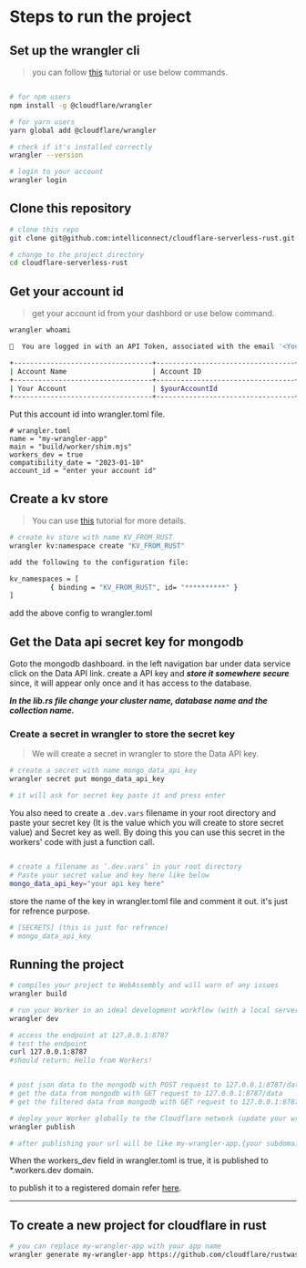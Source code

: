 # Steps to run the project

## Set up the wrangler cli

> you can follow [this](https://developers.cloudflare.com/workers/get-started/guide) tutorial or use below commands.

```bash

# for npm users
npm install -g @cloudflare/wrangler

# for yarn users
yarn global add @cloudflare/wrangler

# check if it's installed correctly
wrangler --version

# login to your account
wrangler login
```

## Clone this repository

```bash
# clone this repo
git clone git@github.com:intelliconnect/cloudflare-serverless-rust.git

# change to the project directory
cd cloudflare-serverless-rust
```

## Get your account id

> get your account id from your dashbord or use below command.

```bash
wrangler whoami

👋  You are logged in with an API Token, associated with the email '<Your Email>'.

+----------------------------------+----------------------------------+
| Account Name                     | Account ID                       |
+----------------------------------+----------------------------------+
| Your Account                     | $yourAccountId                   |
+----------------------------------+----------------------------------+
```

Put this account id into wrangler.toml file.

```text
# wrangler.toml
name = "my-wrangler-app"
main = "build/worker/shim.mjs"
workers_dev = true
compatibility_date = "2023-01-10"
account_id = "enter your account id"
```

## Create a kv store

> You can use [this](https://developers.cloudflare.com/workers/tutorials/workers-kv-from-rust) tutorial for more details.

```bash
# create kv store with name KV_FROM_RUST
wrangler kv:namespace create "KV_FROM_RUST"

add the following to the configuration file:

kv_namespaces = [
          { binding = "KV_FROM_RUST", id= "**********" }
]
```

add the above config to wrangler.toml

## Get the Data api secret key for mongodb

Goto the mongodb dashboard. in the left navigation bar under data service click on the Data API link.
create a API key and ***store it somewhere secure*** since, it will appear only once and it has access to the database.

***In the lib.rs file change your cluster name, database name and the collection name.***

### Create a secret in wrangler to store the secret key

> We will create a secret in wrangler to store the Data API key.

```bash
# create a secret with name mongo_data_api_key
wrangler secret put mongo_data_api_key

# it will ask for secret key paste it and press enter

```
You also need to create a ```.dev.vars``` filename in your root directory and paste your secret key (It is the value which you will create to store secret value) and Secret key as well. By doing this you can use this secret in the workers' code with just a function call.  

```bash

# create a filename as ‘.dev.vars’ in your root directory 
# Paste your secret value and key here like below 
mongo_data_api_key="your api key here" 

```

store the name of the key in wrangler.toml file and comment it out. it's just for refrence purpose.

```toml
# [SECRETS] (this is just for refrence)
# mongo_data_api_key
```

## Running the project

```bash
# compiles your project to WebAssembly and will warn of any issues
wrangler build 

# run your Worker in an ideal development workflow (with a local server, file watcher & more)
wrangler dev

# access the endpoint at 127.0.0.1:8787
# test the endpoint
curl 127.0.0.1:8787
#should return: Hello from Workers!


# post json data to the mongodb with POST request to 127.0.0.1:8787/data and the json body to post
# get the data from mongodb with GET request to 127.0.0.1:8787/data
# get the filtered data from mongodb with GET request to 127.0.0.1:8787/filtered_data

# deploy your Worker globally to the Cloudflare network (update your wrangler.toml file for configuration)
wrangler publish

# after publishing your url will be like my-wrangler-app.{your subdomain}.workers.dev

```

When the workers_dev field in wrangler.toml is true, it is published to *.workers.dev domain.

to publish it to a registered domain refer [here](https://developers.cloudflare.com/workers/get-started/guide#optional-configure-for-deploying-to-a-registered-domain).

----

## To create a new project for cloudflare in rust

```bash
# you can replace my-wrangler-app with your app name
wrangler generate my-wrangler-app https://github.com/cloudflare/rustwasm-worker-template
```
